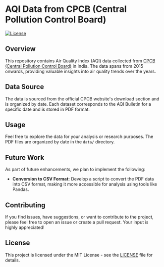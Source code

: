 # AQI Data from CPCB (Central Pollution Control Board)

[![License](https://img.shields.io/badge/license-MIT-blue.svg)](LICENSE)

## Overview

This repository contains Air Quality Index (AQI) data collected from [CPCB (Central Pollution Control Board)](https://cpcb.nic.in/) in India. The data spans from 2015 onwards, providing valuable insights into air quality trends over the years.

## Data Source

The data is sourced from the official CPCB website's download section and is organized by date. Each dataset corresponds to the AQI Bulletin for a specific date and is stored in PDF format.

## Usage

Feel free to explore the data for your analysis or research purposes. The PDF files are organized by date in the `data/` directory.

## Future Work

As part of future enhancements, we plan to implement the following:

- **Conversion to CSV Format:** Develop a script to convert the PDF data into CSV format, making it more accessible for analysis using tools like Pandas.

## Contributing

If you find issues, have suggestions, or want to contribute to the project, please feel free to open an issue or create a pull request. Your input is highly appreciated!

## License

This project is licensed under the MIT License - see the [LICENSE](LICENSE) file for details.

